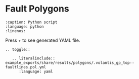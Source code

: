 # Fault Polygons

```{literalinclude} example_exports/export_rms_data/export_faultpolygons.py
:caption: Python script
:language: python
:linenos:
```

Press + to see generated YAML file.

```{eval-rst}
.. toggle::

   .. literalinclude:: example_exports/share/results/polygons/.volantis_gp_top--faultlines.pol.yml
      :language: yaml

```

